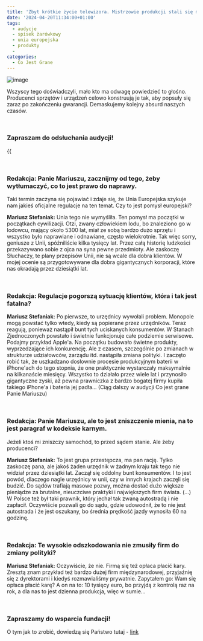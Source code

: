 ```yaml
---
title: 'Zbyt krótkie życie telewizora. Mistrzowie produkcji stali się mistrzami programowego psucia (Inne Radio, 20 kwi 2024)'
date: '2024-04-20T11:34:00+01:00'
tags:
  - audycje
  - spisek żarówkowy
  - unia europejska
  - produkty
  - 
categories:
  - Co Jest Grane
---
```


![image](/uploads/CJG_62_2024_04_20.jpg)

Wszyscy tego doświadczyli, mało kto ma odwagę powiedzieć to głośno. Producenci sprzętów i urządzeń celowo konstruują je tak, aby popsuły się zaraz po zakończeniu gwarancji. Demaskujemy kolejny absurd naszych czasów.

<br>

### Zapraszam do odsłuchania audycji!

{{<audio src="audio/CJG_62_2024_04_20.mp3" caption="Zapis audycji CJG, publikowanej na łamach Innego Radia Głuchołazy w dniu 20 kwietnia 2024">}}

<br>
 
### Redakcja: Panie Mariuszu, zacznijmy od tego, żeby wytłumaczyć, co to jest prawo do naprawy.
Taki termin zaczyna się pojawiać i zdaje się, że Unia Europejska szykuje nam jakieś oficjalne regulacje na ten temat. Czy to jest pomysł europejski?

**Mariusz Stefaniak:** Unia tego nie wymyśliła. Ten pomysł ma początki w początkach cywilizacji. Otzi, zwany człowiekiem lodu, bo znaleziono go w lodowcu, mający około 5300 lat, miał ze sobą bardzo dużo sprzętu i wszystko było naprawiane i odnawiane, często wielokrotnie. Tak więc sorry, geniusze z Unii, spóźniliście kilka tysięcy lat. Przez całą historię ludzkości przekazywano sobie z ojca na syna pewne przedmioty. Ale zaskoczę Słuchaczy, te plany przepisów Unii, nie są wcale dla dobra klientów. W mojej ocenie są przygotowywane dla dobra gigantycznych korporacji, które nas okradają przez dziesiątki lat.
 
<br>
 
### Redakcja: Regulacje pogorszą sytuację klientów, która i tak jest fatalna?

**Mariusz Stefaniak:** Po pierwsze, to urzędnicy wywołali problem. Monopole mogą powstać tylko wtedy, kiedy są popierane przez urzędników. Teraz reagują, ponieważ nastąpił bunt tych uciskanych konsumentów. W Stanach Zjednoczonych powstało i świetnie funkcjonuje całe podziemie serwisowe. Podajmy przykład Apple'a. Na początku budowało świetne produkty, wyprzedzające ich konkurencję. Ale z czasem, szczególnie po zmianach w strukturze udziałowców, zarządu itd. nastąpiła zmiana polityki. I zaczęto robić tak, że uszkadzano dosłownie procesie produkcyjnym baterii w iPhone'ach do tego stopnia, że one praktycznie wystarczały maksymalnie na kilkanaście miesięcy. Wszystko to działało przez wiele lat i przynosiło gigantyczne zyski, aż pewna prawniczka z bardzo bogatej firmy kupiła takiego iPhone'a i bateria jej padła... (Ciąg dalszy w audycji Co jest grane Panie Mariuszu)
 
<br>
 
### Redakcja: Panie Mariuszu, ale to jest zniszczenie mienia, na to jest paragraf w kodeksie karnym. 
Jeżeli ktoś mi zniszczy samochód, to przed sądem stanie. Ale żeby producenci?

**Mariusz Stefaniak:** To jest grupa przestępcza, ma pan rację. Tylko zaskoczę pana, ale jakoś żaden urzędnik w żadnym kraju tak tego nie widział przez dziesiątki lat. Zaczął się oddolny bunt konsumentów. I to jest powód, dlaczego nagle urzędnicy w unii, czy w innych krajach zaczęli się budzić. Do sądów trafiają masowe pozwy, można dostać dużo większe pieniądze za brutalne, nieuczciwe praktyki i największych firm świata. (…) W Polsce też był taki prawnik, który jechał tak zwaną autostradą i nie zapłacił. Oczywiście pozwali go do sądu, gdzie udowodnił, że to nie jest autostrada i że jest oszukany, bo średnia prędkość jazdy wynosiła 60 na godzinę.  
 
<br>
 
### Redakcja: Te wysokie odszkodowania nie zmusiły firm do zmiany polityki?

**Mariusz Stefaniak:** Oczywiście, że nie. Firmą się też opłaca płacić kary. Zresztą znam przykład też bardzo dużej firm międzynarodowej, przyjaźnię się z dyrektorami i kiedyś rozmawialiśmy prywatnie. Zapytałem go: Wam się opłaca płacić karę? A on na to:  10 tysięcy euro, bo przyjdą z kontrolą raz na rok, a dla nas to jest dzienna produkcja, więc w sumie...
 
<br>

### Zapraszamy do wsparcia fundacji!
O tym jak to zrobić, dowiedzą się Państwo tutaj - [link](https://audycje.com.pl/posts/dajmy-sobie-prezent/)